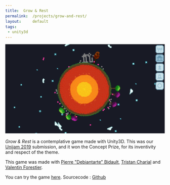 ```yaml
---
title:  Grow & Rest
permalink:  /projects/grow-and-rest/
layout:     default
tags:
 - unity3d
---
```


![An unfinished temple on a planet with trees](/assets/img/projects/grow-and-rest/unfinished-temple.png)

*Grow & Rest* is a contemplative game made with Unity3D.
This was our [Unijam 2019](https://itch.io/jam/unijam2019) submission, and it won the Concept Prize, for its inventivity and respect of the theme.

This game was made with [Pierre "Debiantarte" Bidault](https://debiantarte.github.io/), [Tristan Charial](http://tcharial.mmi-angouleme.fr) and [Valentin Forestier](https://valforestiergamedev.wixsite.com/).

You can try the game [here](https://resteam.itch.io/rest-grow/).
Sourcecode : [Github](https://github.com/matthias4217/grow-and-rest)
